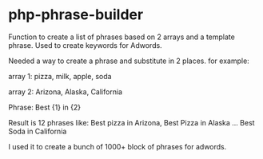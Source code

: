 # php-phrase-builder
Function to create a list of phrases based on 2 arrays and a template phrase. Used to create keywords for Adwords.

Needed a way to create a phrase and substitute in 2 places. for example:

array 1: pizza, milk, apple, soda

array 2: Arizona, Alaska, California

Phrase: Best {1} in {2}

Result is 12 phrases like: Best pizza in Arizona, Best Pizza in Alaska ... Best Soda in California

I used it to create a bunch of 1000+ block of phrases for adwords.
